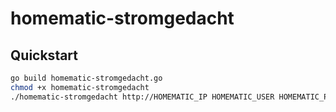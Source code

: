 # homematic-stromgedacht

## Quickstart

```bash
go build homematic-stromgedacht.go
chmod +x homematic-stromgedacht
./homematic-stromgedacht http://HOMEMATIC_IP HOMEMATIC_USER HOMEMATIC_PW POST_CODE
```
